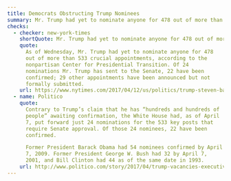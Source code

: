 ```yaml
---
title: Democrats Obstructing Trump Nominees
summary: Mr. Trump had yet to nominate anyone for 478 out of more than 533 crucial appointments…
checks:
  - checker: new-york-times
    shortQuote: Mr. Trump had yet to nominate anyone for 478 out of more than 533 crucial appointments…
    quote:
      As of Wednesday, Mr. Trump had yet to nominate anyone for 478
      out of more than 533 crucial appointments, according to the
      nonpartisan Center for Presidential Transition. Of 24
      nominations Mr. Trump has sent to the Senate, 22 have been
      confirmed; 29 other appointments have been announced but not
      formally submitted.
    url: https://www.nytimes.com/2017/04/12/us/politics/trump-steven-bannon-fox-business-news-interview.html
  - name: Politico
    quote:
      Contrary to Trump’s claim that he has “hundreds and hundreds of
      people” awaiting confirmation, the White House had, as of April
      7, put forward just 24 nominations for the 533 key posts that
      require Senate approval. Of those 24 nominees, 22 have been
      confirmed.

      Former President Barack Obama had 54 nominees confirmed by April
      7, 2009. Former President George W. Bush had 32 by April 7,
      2001, and Bill Clinton had 44 as of the same date in 1993.
    url: http://www.politico.com/story/2017/04/trump-vacancies-executive-branch-237149
---
```

